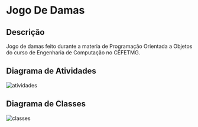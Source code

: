 # Jogo De Damas

## Descrição

Jogo de damas feito durante a materia de Programação Orientada a Objetos do curso de Engenharia de Computação no CEFETMG.

## Diagrama de Atividades

![atividades](https://www.plantuml.com/plantuml/svg/bLKnRjj04EpvYYcbCYdjmWuGv0F91zQyfRG9xvROEpA6VsEuC5oa2jAavSU2eoIA4Yd7PadCxExCpfAtCP6brjUW99quSXoB8lwGq92HnsUkgAtJDxvFdshP1CyXeUIGsEQeBnhILtbWVFXO54FXuifn9K4CZKRfd_i_7251IY69S8f4TstDOeg6pLF8bQ-BmhXXIWK0N4MkkHGD14LZ_UzxyOhlkY6dTbqCc0byeEmwrF90Xb93ob0uHabDQeqY4lj6hNyqqUiZRO3UoOx78FFqm84CeV_hsHI-VnowJqir6cF_gsE920HJHuwcDScCDtHYm0NT2DFtooFolTo9NOADk3D31kfe6YYrLCDnnnZDDRIUq73_F9b-u56WMY8P8cEFED8SeNz1HxLCLU_Qu-TMQiRgG1g1Dsj8n2hqJxf-TUQ5LvUbS2orthA14BIZW-5FYXnIB8fR4ZZI_YDoBlH8VKtdh6SsVXydL2em7gARUvsGfCBg8lPcZRJbW5KKlvvhDFRQ3TxiTh6luUWqZ8kXEmxjPCmAIDznMldXuAGwio4FjHIgymYEbpYvel2cmGyNypRmT2tzotZRzS5dWxR9Hlik9VuDr7qsncsT5j1NFpbvyPGaRCJfF6DN7PjKKbw-s4PTldmajSFXE_9xDJbbxo0jvov_IZksD4dSj1RxISD9BfONVIcXfmcO_Z_cDcorxNQNrabI4uAsODzGXi-MfwZ4vxxVTNFcy90dHcxkEKCw3YKFlo8EhYXkERZMr_y0 "atividades")

## Diagrama de Classes

![classes](https://www.plantuml.com/plantuml/svg/VLF1Rjim3BtxAuYSd3G9bXvzQj5WXm75SkYjw86nsOw3PGQK76GTzk-3P4bsawOdIUGJtzCZTMSTgkjD2tMBrf8jYh219zptBR4A_2q005PWq2c_Fw15Mu5Vdb-UNugGl07PEr8VB4yLSEUMy2Uiym4QKKTIVkKQzL6ERAXpKeho6va1jOI6hEDEXkEyWhr8M_nBcdx86pQYML4jMa7z2pMUMxOETrHxWNuPvIbXo--eeG9-HRe4brvUZIOiuVV0NIKHKHnXzq7VQ5SkioCrs57dQ5Bm7FH4vY2Aod89YjIRpFqnVdibVkzwRCzp1aziP4iFU72zejs9jNmajg5RoTUOpA8mfgERJgMENegMymgEmatCrT8vt7Dm-_4QcR-Jw2PJyPtDbho9vMVk-evURJrjqU1uARt3Ofo_I6NIt4sqVDRlUPhmz2gq6Fmiqq1dMVwKPP5r-BFk3zXSY3bGZSDOni1fQldmMtpLC4IppNgzcS5YjKhRyJzMuBNtV8bShDUBMVub6JTUpU243U8pC9oc1R-5RJ1-oXhAHro4BSvXnHrrJM_Q_m00 "classes")
